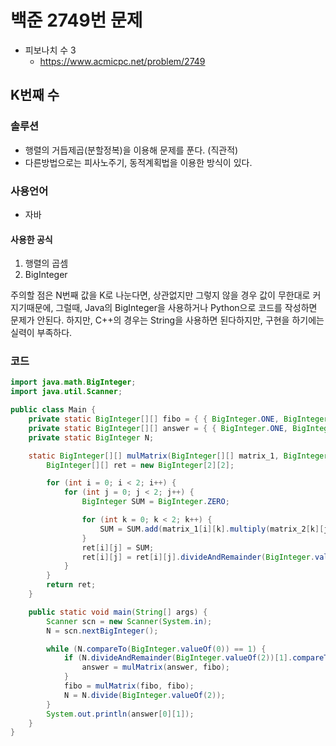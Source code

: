 # 백준 2749번 문제
- 피보나치 수 3
    - https://www.acmicpc.net/problem/2749

## K번째 수
### 솔루션
 - 행렬의 거듭제곱(분할정복)을 이용해 문제를 푼다. (직관적)
 - 다른방법으로는 피사노주기, 동적계획법을 이용한 방식이 있다.  

### 사용언어 
- 자바 

#### 사용한 공식
1. 행렬의 곱셈
2. BigInteger

주의할 점은 N번째 값을 K로 나눈다면, 상관없지만 그렇지 않을 경우
값이 무한대로 커지기때문에, 그럴때, Java의 BigInteger을 사용하거나 Python으로 코드를 작성하면 문제가 안된다. 
하지만, C++의 경우는 String을 사용하면 된다하지만, 구현을 하기에는 실력이 부족하다.   

### 코드

```java
import java.math.BigInteger;
import java.util.Scanner;

public class Main {
    private static BigInteger[][] fibo = { { BigInteger.ONE, BigInteger.ONE }, { BigInteger.ONE, BigInteger.ZERO } };
    private static BigInteger[][] answer = { { BigInteger.ONE, BigInteger.ZERO }, { BigInteger.ZERO, BigInteger.ONE } };
    private static BigInteger N;

    static BigInteger[][] mulMatrix(BigInteger[][] matrix_1, BigInteger[][] matrix_2) {
        BigInteger[][] ret = new BigInteger[2][2];

        for (int i = 0; i < 2; i++) {
            for (int j = 0; j < 2; j++) {
                BigInteger SUM = BigInteger.ZERO;

                for (int k = 0; k < 2; k++) {
                    SUM = SUM.add(matrix_1[i][k].multiply(matrix_2[k][j]));
                }
                ret[i][j] = SUM;
                ret[i][j] = ret[i][j].divideAndRemainder(BigInteger.valueOf(1000000))[1];
            }
        }
        return ret;
    }

    public static void main(String[] args) {
        Scanner scn = new Scanner(System.in);
        N = scn.nextBigInteger();

        while (N.compareTo(BigInteger.valueOf(0)) == 1) {
            if (N.divideAndRemainder(BigInteger.valueOf(2))[1].compareTo(BigInteger.valueOf(1)) == 0) {
                answer = mulMatrix(answer, fibo);
            }
            fibo = mulMatrix(fibo, fibo);
            N = N.divide(BigInteger.valueOf(2));
        }
        System.out.println(answer[0][1]);
    }
}
```